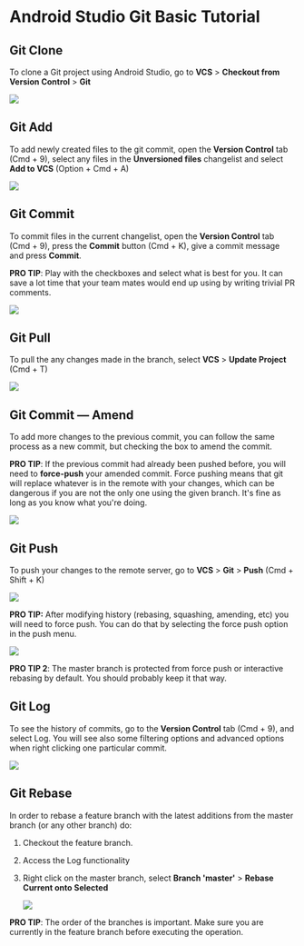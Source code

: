 # Android Studio Git Basic Tutorial

## Git Clone

To clone a Git project using Android Studio, go to **VCS** > **Checkout from Version Control** > **Git**

![](https://tva1.sinaimg.cn/large/0082zybpgy1gc822k446cj30ez0ef76g.jpg)

## Git Add

To add newly created files to the git commit, open the **Version Control** tab (Cmd + 9), select any files in the **Unversioned files** changelist and select **Add to VCS** (Option + Cmd + A)

![](https://tva1.sinaimg.cn/large/0082zybpgy1gc8256xyh5j30bq08tjse.jpg)

## Git Commit

To commit files in the current changelist, open the **Version Control** tab (Cmd + 9), press the **Commit** button (Cmd + K), give a commit message and press **Commit**.

**PRO TIP**: Play with the checkboxes and select what is best for you. It can save a lot time that your team mates would end up using by writing trivial PR comments.

![](https://tva1.sinaimg.cn/large/0082zybpgy1gc82c28ijgj30m40moq60.jpg)

## Git Pull

To pull the any changes made in the branch, select **VCS** > **Update Project** (Cmd + T)

![](https://tva1.sinaimg.cn/large/0082zybpgy1gc82m1yld6j30an059wfa.jpg)

## Git Commit — Amend

To add more changes to the previous commit, you can follow the same process as a new commit, but checking the box to amend the commit. 

**PRO TIP**: If the previous commit had already been pushed before, you will need to **force-push** your amended commit. Force pushing means that git will replace whatever is in the remote with your changes, which can be dangerous if you are not the only one using the given branch. It's fine as long as you know what you're doing.

![](https://tva1.sinaimg.cn/large/0082zybpgy1gc82rpy4hpj30ko0amta7.jpg)

## Git Push

To push your changes to the remote server, go to **VCS** > **Git** > **Push** (Cmd + Shift + K)

![](https://tva1.sinaimg.cn/large/0082zybpgy1gc82y1th1sj30j90duq72.jpg)

**PRO TIP:** After modifying history (rebasing, squashing, amending, etc) you will need to force push. You can do that by selecting the force push option in the push menu.

![](https://tva1.sinaimg.cn/large/0082zybpgy1gc837mmm2zj308k04cjrt.jpg)

**PRO TIP 2**: The master branch is protected from force push or interactive rebasing by default. You should probably keep it that way.

## Git Log

To see the history of commits, go to the **Version Control** tab (Cmd + 9), and select Log. You will see also some filtering options and advanced options when right clicking one particular commit.

![](https://tva1.sinaimg.cn/large/0082zybpgy1gc83dhkp99j309f07sq36.jpg)

## Git Rebase

In order to rebase a feature branch with the latest additions from the master branch (or any other branch) do:

1. Checkout the feature branch.

2. Access the Log functionality

3. Right click on the master branch, select **Branch 'master'** > **Rebase Current onto Selected**

   ![](https://tva1.sinaimg.cn/large/0082zybpgy1gc83l1tvepj30i408gq4h.jpg)

**PRO TIP**: The order of the branches is important. Make sure you are currently in the feature branch before executing the operation.
